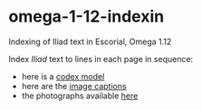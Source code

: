 # omega-1-12-indexin

Indexing of Iliad text in Escorial, Omega 1.12

Index *Iliad* text to lines in each page in sequence:

- here is a [codex model](http://www.homermultitext.org/hmt-digital/browse?urn=urn:cite:hmt:e4)
- here are the [image captions](https://github.com/homermultitext/hmt-archive/blob/2014-2/archive/collections/images/e4.csv)
- the photographs available [here](http://www.homermultitext.org/hmt-digital/browseimg?urn=urn:cite:hmt:e4img)

